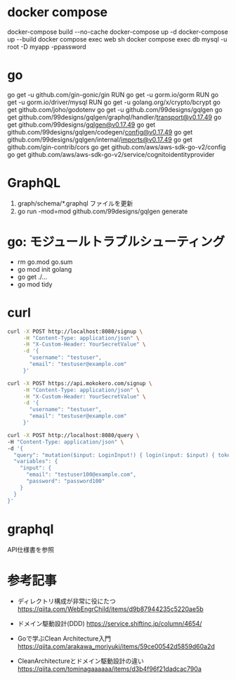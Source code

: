 # docker compose
docker-compose build --no-cache
docker-compose up -d
docker-compose up --build
docker compose exec web sh
docker compose exec db mysql -u root -D myapp -ppassword

# go
go get -u github.com/gin-gonic/gin
RUN go get -u gorm.io/gorm
RUN go get -u gorm.io/driver/mysql
RUN go get -u golang.org/x/crypto/bcrypt
go get github.com/joho/godotenv 
go get -u github.com/99designs/gqlgen
go get github.com/99designs/gqlgen/graphql/handler/transport@v0.17.49
go get github.com/99designs/gqlgen@v0.17.49
go get github.com/99designs/gqlgen/codegen/config@v0.17.49
go get github.com/99designs/gqlgen/internal/imports@v0.17.49
go get github.com/gin-contrib/cors
go get github.com/aws/aws-sdk-go-v2/config 
go get github.com/aws/aws-sdk-go-v2/service/cognitoidentityprovider

# GraphQL
1. graph/schema/*.graphql ファイルを更新
2. go run -mod=mod github.com/99designs/gqlgen generate

# go: モジュールトラブルシューティング
- rm go.mod go.sum
- go mod init golang
- go get ./...
- go mod tidy

# curl
```sh
curl -X POST http://localhost:8080/signup \
     -H "Content-Type: application/json" \
     -H "X-Custom-Header: YourSecretValue" \
     -d '{
       "username": "testuser",
       "email": "testuser@example.com"
     }'

curl -X POST https://api.mokokero.com/signup \
     -H "Content-Type: application/json" \
     -H "X-Custom-Header: YourSecretValue" \
     -d '{
       "username": "testuser",
       "email": "testuser@example.com"
     }'

curl -X POST http://localhost:8080/query \
-H "Content-Type: application/json" \
-d '{
  "query": "mutation($input: LoginInput!) { login(input: $input) { token user { id username email } errors { field message } } }",
  "variables": {
    "input": {
      "email": "testuser100@example.com",
      "password": "password100"
    }
  }
}'
```

# graphql
API仕様書を参照

# 参考記事
- ディレクトリ構成が非常に役にたつ
https://qiita.com/WebEngrChild/items/d9b87944235c5220ae5b

- ドメイン駆動設計(DDD)
https://service.shiftinc.jp/column/4654/

- Goで学ぶClean Architecture入門
https://qiita.com/arakawa_moriyuki/items/59ce00542d5859d60a2d

- CleanArchitectureとドメイン駆動設計の違い
https://qiita.com/tominagaaaaaa/items/d3b4f96f21dadcac790a
